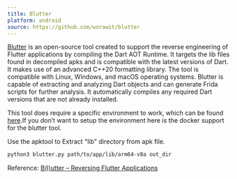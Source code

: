 ```yaml
---
title: Blutter
platform: android
source: https://github.com/worawit/blutter
---
```


[Blutter](https://github.com/worawit/blutter) is an open-source tool created to support the reverse engineering of Flutter applications by compiling the Dart AOT Runtime. It targets the lib files found in decompiled apks and is compatible with the latest versions of Dart. It makes use of an advanced C++20 formatting library. The tool is compatible with Linux, Windows, and macOS operating systems. Blutter is capable of extracting and analyzing Dart objects and can generate Frida scripts for further analysis. It automatically compiles any required Dart versions that are not already installed.

This tool does require a specific environment to work, which can be found [here](https://github.com/worawit/blutter?tab=readme-ov-file#environment-setup).If you don’t want to setup the environment here is the docker support for the blutter tool.

Use the apktool to Extract "lib" directory from apk file.

```bash
python3 blutter.py path/to/app/lib/arm64-v8a out_dir
```

Reference:
[B(l)utter – Reversing Flutter Applications](https://www.youtube.com/watch?v=EU3KOzNkCdI)
